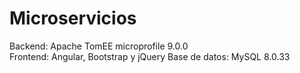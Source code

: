 # Microservicios

Backend: Apache TomEE microprofile 9.0.0   
Frontend: Angular, Bootstrap y jQuery
Base de datos: MySQL 8.0.33  
